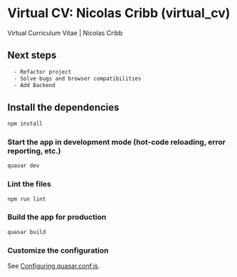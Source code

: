 # Virtual CV: Nicolas Cribb (virtual_cv)

Virtual Curriculum Vitae | Nicolas Cribb

## Next steps
```bash
  - Refactor project
  - Solve bugs and browser compatibilities
  - Add Backend
```

## Install the dependencies
```bash
npm install
```

### Start the app in development mode (hot-code reloading, error reporting, etc.)
```bash
quasar dev
```

### Lint the files
```bash
npm run lint
```

### Build the app for production
```bash
quasar build
```

### Customize the configuration
See [Configuring quasar.conf.js](https://v2.quasar.dev/quasar-cli/quasar-conf-js).
